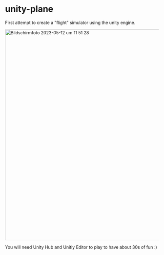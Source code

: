 # unity-plane
First attempt to create a "flight" simulator using the unity engine.

<img width="689" alt="Bildschirmfoto 2023-05-12 um 11 51 28" src="https://github.com/StaxVentura/unity-plane/assets/79100584/1ede33dc-af67-42bb-8f73-04b55f0db777">

You will need Unity Hub and Unitiy Editor to play to have about 30s of fun :)
